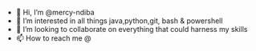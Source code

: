 - 👋 Hi, I’m @mercy-ndiba
- 👀 I’m interested in all things java,python,git, bash & powershell
- 💞️ I’m looking to collaborate on everything that could harness my skills 
- 📫 How to reach me @

<!---
mercy-ndiba/mercy-ndiba is a ✨ special ✨ repository because its `README.md` (this file) appears on your GitHub profile.
You can click the Preview link to take a look at your changes.
--->
